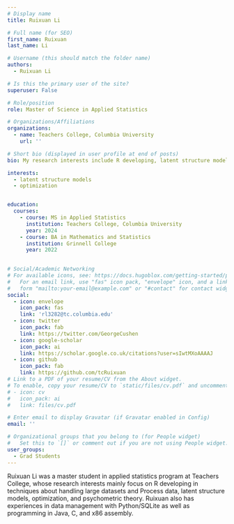 ```yaml
---
# Display name
title: Ruixuan Li

# Full name (for SEO)
first_name: Ruixuan
last_name: Li

# Username (this should match the folder name)
authors:
  - Ruixuan Li

# Is this the primary user of the site?
superuser: False

# Role/position
role: Master of Science in Applied Statistics 

# Organizations/Affiliations
organizations:
  - name: Teachers College, Columbia University
    url: ''

# Short bio (displayed in user profile at end of posts)
bio: My research interests include R developing, latent structure models, optimization, and psychometric theory.

interests:
  - latent structure models
  - optimization


education:
  courses:
    - course: MS in Applied Statistics
      institution: Teachers College, Columbia University
      year: 2024
    - course: BA in Mathematics and Statistics
      institution: Grinnell College     
      year: 2022
    

# Social/Academic Networking
# For available icons, see: https://docs.hugoblox.com/getting-started/page-builder/#icons
#   For an email link, use "fas" icon pack, "envelope" icon, and a link in the
#   form "mailto:your-email@example.com" or "#contact" for contact widget.
social:
  - icon: envelope
    icon_pack: fas
    link: 'rl3282@tc.columbia.edu'
  - icon: twitter
    icon_pack: fab
    link: https://twitter.com/GeorgeCushen
  - icon: google-scholar
    icon_pack: ai
    link: https://scholar.google.co.uk/citations?user=sIwtMXoAAAAJ
  - icon: github
    icon_pack: fab
    link: https://github.com/tcRuixuan
# Link to a PDF of your resume/CV from the About widget.
# To enable, copy your resume/CV to `static/files/cv.pdf` and uncomment the lines below.
# - icon: cv
#   icon_pack: ai
#   link: files/cv.pdf

# Enter email to display Gravatar (if Gravatar enabled in Config)
email: ''

# Organizational groups that you belong to (for People widget)
#   Set this to `[]` or comment out if you are not using People widget.
user_groups:
  - Grad Students
---
```


Ruixuan Li was a master student in applied statistics program at Teachers College, whose research interests mainly focus on R developing  in techniques about handling large datasets and Process data, latent structure models, optimization, and psychometric theory. Ruixuan also has experiences in data management with Python/SQLite as well as programming in Java, C, and x86 assembly. 


